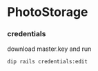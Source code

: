 # PhotoStorage

### credentials

download master.key and run 

```bash
dip rails credentials:edit
``` 
